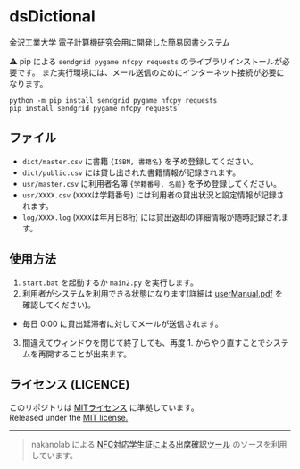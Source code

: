 # dsDictional
金沢工業大学 電子計算機研究会用に開発した簡易図書システム

:warning: pip による `sendgrid pygame nfcpy requests` のライブラリインストールが必要です。
また実行環境には、メール送信のためにインターネット接続が必要になります。
```
python -m pip install sendgrid pygame nfcpy requests
pip install sendgrid pygame nfcpy requests
```

## ファイル
+ `dict/master.csv` に書籍 `{ISBN, 書籍名}` を予め登録してください。
+ `dict/public.csv` には貸し出された書籍情報が記録されます。
+ `usr/master.csv` に利用者名簿 `{学籍番号, 名前}` を予め登録してください。
+ `usr/XXXX.csv` (`XXXX`は学籍番号) には利用者の貸出状況と設定情報が記録されます。
+ `log/XXXX.log` (`XXXX`は年月日8桁) には貸出返却の詳細情報が随時記録されます。

## 使用方法
1. `start.bat` を起動するか `main2.py` を実行します。
2. 利用者がシステムを利用できる状態になります(詳細は [userManual.pdf](./userManual.pdf) を確認してください)。
+ 毎日 0:00 に貸出延滞者に対してメールが送信されます。
3. 間違えてウィンドウを閉じて終了しても、再度 1. からやり直すことでシステムを再開することが出来ます。

## ライセンス (LICENCE)
このリポジトリは [MITライセンス](./LICENSE) に準拠しています。<br>
Released under the [MIT license.](./LICENSE)

***
> nakanolab による [NFC対応学生証による出席確認ツール](https://github.com/nakanolab/nfc-attendance) のソースを利用しています。
